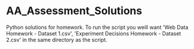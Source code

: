 # AA_Assessment_Solutions

Python solutions for homework. To run the script you weill want 'Web Data Homework - Dataset 1.csv', 'Experiment Decisions Homework - Dataset 2.csv' in the same directory as the script.
